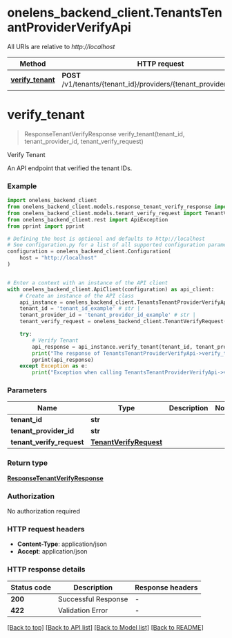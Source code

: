 # onelens_backend_client.TenantsTenantProviderVerifyApi

All URIs are relative to *http://localhost*

Method | HTTP request | Description
------------- | ------------- | -------------
[**verify_tenant**](TenantsTenantProviderVerifyApi.md#verify_tenant) | **POST** /v1/tenants/{tenant_id}/providers/{tenant_provider_id}/verify | Verify Tenant


# **verify_tenant**
> ResponseTenantVerifyResponse verify_tenant(tenant_id, tenant_provider_id, tenant_verify_request)

Verify Tenant

An API endpoint that verified the tenant IDs.

### Example


```python
import onelens_backend_client
from onelens_backend_client.models.response_tenant_verify_response import ResponseTenantVerifyResponse
from onelens_backend_client.models.tenant_verify_request import TenantVerifyRequest
from onelens_backend_client.rest import ApiException
from pprint import pprint

# Defining the host is optional and defaults to http://localhost
# See configuration.py for a list of all supported configuration parameters.
configuration = onelens_backend_client.Configuration(
    host = "http://localhost"
)


# Enter a context with an instance of the API client
with onelens_backend_client.ApiClient(configuration) as api_client:
    # Create an instance of the API class
    api_instance = onelens_backend_client.TenantsTenantProviderVerifyApi(api_client)
    tenant_id = 'tenant_id_example' # str | 
    tenant_provider_id = 'tenant_provider_id_example' # str | 
    tenant_verify_request = onelens_backend_client.TenantVerifyRequest() # TenantVerifyRequest | 

    try:
        # Verify Tenant
        api_response = api_instance.verify_tenant(tenant_id, tenant_provider_id, tenant_verify_request)
        print("The response of TenantsTenantProviderVerifyApi->verify_tenant:\n")
        pprint(api_response)
    except Exception as e:
        print("Exception when calling TenantsTenantProviderVerifyApi->verify_tenant: %s\n" % e)
```



### Parameters


Name | Type | Description  | Notes
------------- | ------------- | ------------- | -------------
 **tenant_id** | **str**|  | 
 **tenant_provider_id** | **str**|  | 
 **tenant_verify_request** | [**TenantVerifyRequest**](TenantVerifyRequest.md)|  | 

### Return type

[**ResponseTenantVerifyResponse**](ResponseTenantVerifyResponse.md)

### Authorization

No authorization required

### HTTP request headers

 - **Content-Type**: application/json
 - **Accept**: application/json

### HTTP response details

| Status code | Description | Response headers |
|-------------|-------------|------------------|
**200** | Successful Response |  -  |
**422** | Validation Error |  -  |

[[Back to top]](#) [[Back to API list]](../README.md#documentation-for-api-endpoints) [[Back to Model list]](../README.md#documentation-for-models) [[Back to README]](../README.md)

